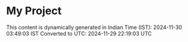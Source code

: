 # My Project

This content is dynamically generated in Indian Time (IST): 2024-11-30 03:49:03 IST
Converted to UTC: 2024-11-29 22:19:03 UTC
